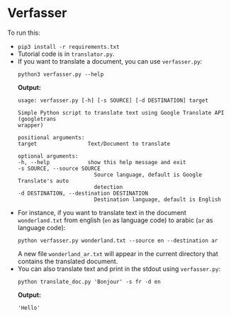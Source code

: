 # Verfasser
To run this:
- `pip3 install -r requirements.txt`
- Tutorial code is in `translator.py`.
- If you want to translate a document, you can use `verfasser.py`:
    ```
    python3 verfasser.py --help
    ```
    **Output:**
    ```
    usage: verfasser.py [-h] [-s SOURCE] [-d DESTINATION] target

    Simple Python script to translate text using Google Translate API (googletrans
    wrapper)

    positional arguments:
    target                Text/Document to translate

    optional arguments:
    -h, --help            show this help message and exit
    -s SOURCE, --source SOURCE
                            Source language, default is Google Translate's auto
                            detection
    -d DESTINATION, --destination DESTINATION
                            Destination language, default is English
    ```
- For instance, if you want to translate text in the document `wonderland.txt` from english (`en` as language code) to arabic (`ar` as language code):
    ```
    python verfasser.py wonderland.txt --source en --destination ar
    ```
    A new file `wonderland_ar.txt` will appear in the current directory that contains the translated document.
- You can also translate text and print in the stdout using `verfasser.py`:
    ```
    python translate_doc.py 'Bonjour' -s fr -d en
    ```
    **Output:**
    ```
    'Hello'
    ```